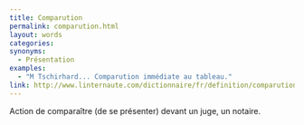 ```yaml
---
title: Comparution
permalink: comparution.html
layout: words
categories:
synonyms:
  - Présentation
examples:
  - "M Tschirhard... Comparution immédiate au tableau."
link: http://www.linternaute.com/dictionnaire/fr/definition/comparution/
---
```


Action de comparaître (de se présenter) devant un juge, un notaire.
